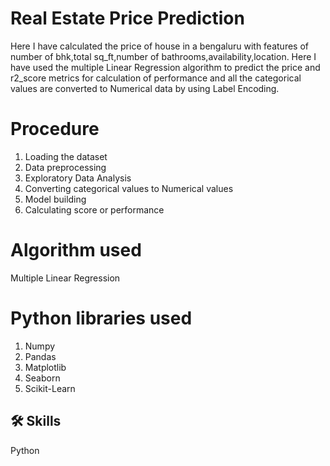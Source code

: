# Real Estate Price Prediction

Here I have calculated the price of house in a bengaluru with features of number of bhk,total sq_ft,number of bathrooms,availability,location. Here I have used the multiple Linear Regression algorithm to predict the price and r2_score metrics for calculation of performance and all the categorical values are converted to Numerical data by using Label Encoding.

# Procedure
 1) Loading the dataset
 2) Data preprocessing
 3) Exploratory Data Analysis
 4) Converting categorical values to Numerical values
 5) Model building
 6) Calculating score or performance

# Algorithm used
  Multiple Linear Regression
  
# Python libraries used
 1) Numpy
 2) Pandas
 3) Matplotlib
 4) Seaborn
 5) Scikit-Learn
  
## 🛠 Skills
Python 
